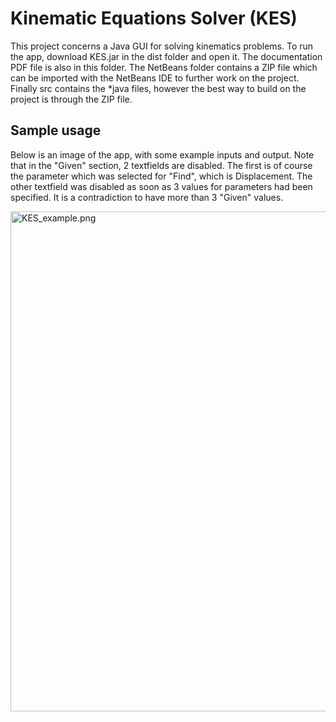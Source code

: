 # Kinematic Equations Solver (KES)

This project concerns a Java GUI for solving kinematics problems. To run the app, download KES.jar in the dist folder and open it. The documentation PDF file is also in this folder. The NetBeans folder contains a ZIP file which can be imported with the NetBeans IDE to further work on the project. Finally src contains the *java files, however the best way to build on the project is through the ZIP file.

## Sample usage

Below is an image of the app, with some example inputs and output. Note that in the "Given" section, 2 textfields are disabled. The first is of course the parameter which was selected for "Find", which is Displacement. The other textfield was disabled as soon as 3 values for parameters had been specified. It is a contradiction to have more than 3 "Given" values.

<img src="https://github.com/nullberg/kinematic-equations-solver/blob/master/images/KES_example.png" alt="KES_example.png" width="800px"/>


<!--
![KES_example.png](https://github.com/nullberg/kinematic-equations-solver/blob/master/images/KES_example.png "KES_example.png")
-->